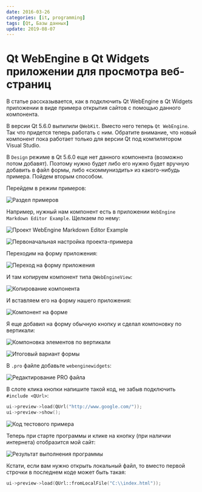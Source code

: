 ```yaml
---
date: 2016-03-26
categories: [it, programming]
tags: [Qt, Базы данных]
update: 2019-08-07
---
```


# Qt WebEngine в Qt Widgets приложении для просмотра веб-страниц

В статье рассказывается, как в подключить Qt WebEngine в Qt Widgets приложении в виде примера открытия сайтов с помощью данного компонента.

В версии Qt 5.6.0 выпилили `QWebKit`. Вместо него теперь `Qt WebEngine`. Так что придется теперь работать с ним. Обратите внимание, что новый компонент пока работает только для версии Qt под компилятором Visual Studio.

В `Design` режиме в Qt 5.6.0 еще нет данного компонента (возможно потом добавят). Поэтому нужно будет либо его нужно будет вручную добавить в файл формы, либо «скоммуниздить» из какого-нибудь примера. Пойдем вторым способом.

Перейдем в режим примеров:

![Раздел примеров](img/get-component_01.png)

Например, нужный нам компонент есть в приложении `WebEngine Markdown Editor Example`. Щелкаем по нему:

![Проект WebEngine Markdown Editor Example](img/get-component_02.png)

![Первоначальная настройка проекта-примера](img/get-component_03.png)

Переходим на форму приложения:

![Переход на форму приложения](img/get-component_04.png)

И там копируем компонент типа `QWebEngineView`:

![Копирование компонента](img/get-component_05.png)

И вставляем его на форму нашего приложения:

![Компонент на форме](img/form_01.png)

Я еще добавил на форму обычную кнопку и сделал компоновку по вертикали:

![Компоновка элементов по вертикали](img/form_02.png)

![Итоговый вариант формы](img/form_03.png)

В `.pro` файле добавьте `webenginewidgets`:

![Редактирование PRO файла](img/pro.png)

В слоте клика кнопки напишите такой код, не забыв подключить `#include <QUrl>`:

```cpp
ui->preview->load(QUrl("http://www.google.com/"));
ui->preview->show();
```

![Код тестового примера](img/cpp.png)

Теперь при старте программы и клике на кнопку (при наличии интернета) отобразится мой сайт:

![Результат выполнения программы](img/run.png)

Кстати, если вам нужно открыть локальный файл, то вместо первой строчки в последнем коде может быть такая:

```cpp
ui->preview->load(QUrl::fromLocalFile("C:\\index.html"));
```
